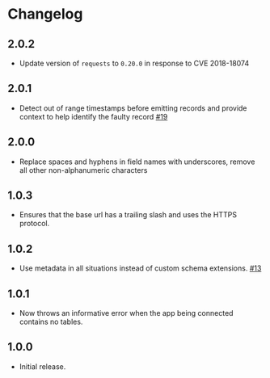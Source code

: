 # Changelog

## 2.0.2
  * Update version of `requests` to `0.20.0` in response to CVE 2018-18074

## 2.0.1
  * Detect out of range timestamps before emitting records and provide context to help identify the faulty record [#19](https://github.com/singer-io/tap-quickbase/pull/19)

## 2.0.0
  * Replace spaces and hyphens in field names with underscores, remove all other non-alphanumeric characters

## 1.0.3
  * Ensures that the base url has a trailing slash and uses the HTTPS protocol.

## 1.0.2
  * Use metadata in all situations instead of custom schema extensions. [#13](https://github.com/singer-io/tap-quickbase/pull/13)

## 1.0.1
  * Now throws an informative error when the app being connected contains no tables.

## 1.0.0
  * Initial release.
